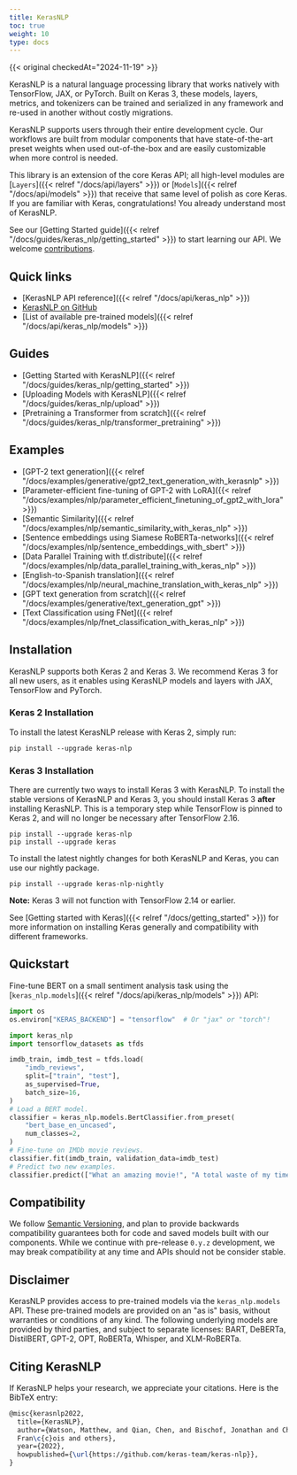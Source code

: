 ```yaml
---
title: KerasNLP
toc: true
weight: 10
type: docs
---
```


{{< original checkedAt="2024-11-19" >}}

KerasNLP is a natural language processing library that works natively with TensorFlow, JAX, or PyTorch. Built on Keras 3, these models, layers, metrics, and tokenizers can be trained and serialized in any framework and re-used in another without costly migrations.

KerasNLP supports users through their entire development cycle. Our workflows are built from modular components that have state-of-the-art preset weights when used out-of-the-box and are easily customizable when more control is needed.

This library is an extension of the core Keras API; all high-level modules are [`Layers`]({{< relref "/docs/api/layers" >}}) or [`Models`]({{< relref "/docs/api/models" >}}) that receive that same level of polish as core Keras. If you are familiar with Keras, congratulations! You already understand most of KerasNLP.

See our [Getting Started guide]({{< relref "/docs/guides/keras_nlp/getting_started" >}}) to start learning our API. We welcome [contributions](https://github.com/keras-team/keras-nlp/blob/master/CONTRIBUTING.md).

## Quick links

- [KerasNLP API reference]({{< relref "/docs/api/keras_nlp" >}})
- [KerasNLP on GitHub](https://github.com/keras-team/keras-nlp)
- [List of available pre-trained models]({{< relref "/docs/api/keras_nlp/models" >}})

## Guides

- [Getting Started with KerasNLP]({{< relref "/docs/guides/keras_nlp/getting_started" >}})
- [Uploading Models with KerasNLP]({{< relref "/docs/guides/keras_nlp/upload" >}})
- [Pretraining a Transformer from scratch]({{< relref "/docs/guides/keras_nlp/transformer_pretraining" >}})

## Examples

- [GPT-2 text generation]({{< relref "/docs/examples/generative/gpt2_text_generation_with_kerasnlp" >}})
- [Parameter-efficient fine-tuning of GPT-2 with LoRA]({{< relref "/docs/examples/nlp/parameter_efficient_finetuning_of_gpt2_with_lora" >}})
- [Semantic Similarity]({{< relref "/docs/examples/nlp/semantic_similarity_with_keras_nlp" >}})
- [Sentence embeddings using Siamese RoBERTa-networks]({{< relref "/docs/examples/nlp/sentence_embeddings_with_sbert" >}})
- [Data Parallel Training with tf.distribute]({{< relref "/docs/examples/nlp/data_parallel_training_with_keras_nlp" >}})
- [English-to-Spanish translation]({{< relref "/docs/examples/nlp/neural_machine_translation_with_keras_nlp" >}})
- [GPT text generation from scratch]({{< relref "/docs/examples/generative/text_generation_gpt" >}})
- [Text Classification using FNet]({{< relref "/docs/examples/nlp/fnet_classification_with_keras_nlp" >}})

## Installation

KerasNLP supports both Keras 2 and Keras 3. We recommend Keras 3 for all new users, as it enables using KerasNLP models and layers with JAX, TensorFlow and PyTorch.

### Keras 2 Installation

To install the latest KerasNLP release with Keras 2, simply run:

```shell
pip install --upgrade keras-nlp
```

### Keras 3 Installation

There are currently two ways to install Keras 3 with KerasNLP. To install the stable versions of KerasNLP and Keras 3, you should install Keras 3 **after** installing KerasNLP. This is a temporary step while TensorFlow is pinned to Keras 2, and will no longer be necessary after TensorFlow 2.16.

```shell
pip install --upgrade keras-nlp
pip install --upgrade keras
```

To install the latest nightly changes for both KerasNLP and Keras, you can use our nightly package.

```shell
pip install --upgrade keras-nlp-nightly
```

**Note:** Keras 3 will not function with TensorFlow 2.14 or earlier.

See [Getting started with Keras]({{< relref "/docs/getting_started" >}}) for more information on installing Keras generally and compatibility with different frameworks.

## Quickstart

Fine-tune BERT on a small sentiment analysis task using the [`keras_nlp.models`]({{< relref "/docs/api/keras_nlp/models" >}}) API:

```python
import os
os.environ["KERAS_BACKEND"] = "tensorflow"  # Or "jax" or "torch"!

import keras_nlp
import tensorflow_datasets as tfds

imdb_train, imdb_test = tfds.load(
    "imdb_reviews",
    split=["train", "test"],
    as_supervised=True,
    batch_size=16,
)
# Load a BERT model.
classifier = keras_nlp.models.BertClassifier.from_preset(
    "bert_base_en_uncased",
    num_classes=2,
)
# Fine-tune on IMDb movie reviews.
classifier.fit(imdb_train, validation_data=imdb_test)
# Predict two new examples.
classifier.predict(["What an amazing movie!", "A total waste of my time."])
```

## Compatibility

We follow [Semantic Versioning](https://semver.org/), and plan to provide backwards compatibility guarantees both for code and saved models built with our components. While we continue with pre-release `0.y.z` development, we may break compatibility at any time and APIs should not be consider stable.

## Disclaimer

KerasNLP provides access to pre-trained models via the `keras_nlp.models` API. These pre-trained models are provided on an "as is" basis, without warranties or conditions of any kind. The following underlying models are provided by third parties, and subject to separate licenses: BART, DeBERTa, DistilBERT, GPT-2, OPT, RoBERTa, Whisper, and XLM-RoBERTa.

## Citing KerasNLP

If KerasNLP helps your research, we appreciate your citations. Here is the BibTeX entry:

```latex
@misc{kerasnlp2022,
  title={KerasNLP},
  author={Watson, Matthew, and Qian, Chen, and Bischof, Jonathan and Chollet,
  Fran\c{c}ois and others},
  year={2022},
  howpublished={\url{https://github.com/keras-team/keras-nlp}},
}
```
